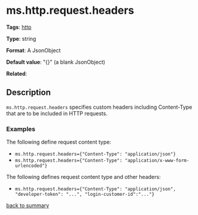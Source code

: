 # ms.http.request.headers

**Tags**: [http](https://github.com/linkedin/data-integration-library/blob/master/docs/parameters/http-parameters.md)

**Type**: string

**Format**: A JsonObject

**Default value**: "{}" (a blank JsonObject)

**Related**:

## Description

`ms.http.request.headers` specifies custom headers including Content-Type that are to be 
included in HTTP requests. 

### Examples

The following define request content type:

- `ms.http.request.headers={"Content-Type": "application/json"}`
- `ms.http.request.headers={"Content-Type": "application/x-www-form-urlencoded"}`

The following defines request content type and other headers:

- `ms.http.request.headers={"Content-Type": "application/json", "developer-token": "...", "login-customer-id":"..."}`

[back to summary](https://github.com/linkedin/data-integration-library/blob/master/docs/parameters/summary.md#mshttprequestheaders)

